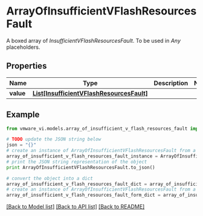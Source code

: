 # ArrayOfInsufficientVFlashResourcesFault

A boxed array of *InsufficientVFlashResourcesFault*. To be used in *Any* placeholders. 

## Properties
Name | Type | Description | Notes
------------ | ------------- | ------------- | -------------
**value** | [**List[InsufficientVFlashResourcesFault]**](InsufficientVFlashResourcesFault.md) |  | 

## Example

```python
from vmware_vi.models.array_of_insufficient_v_flash_resources_fault import ArrayOfInsufficientVFlashResourcesFault

# TODO update the JSON string below
json = "{}"
# create an instance of ArrayOfInsufficientVFlashResourcesFault from a JSON string
array_of_insufficient_v_flash_resources_fault_instance = ArrayOfInsufficientVFlashResourcesFault.from_json(json)
# print the JSON string representation of the object
print ArrayOfInsufficientVFlashResourcesFault.to_json()

# convert the object into a dict
array_of_insufficient_v_flash_resources_fault_dict = array_of_insufficient_v_flash_resources_fault_instance.to_dict()
# create an instance of ArrayOfInsufficientVFlashResourcesFault from a dict
array_of_insufficient_v_flash_resources_fault_form_dict = array_of_insufficient_v_flash_resources_fault.from_dict(array_of_insufficient_v_flash_resources_fault_dict)
```
[[Back to Model list]](../README.md#documentation-for-models) [[Back to API list]](../README.md#documentation-for-api-endpoints) [[Back to README]](../README.md)


